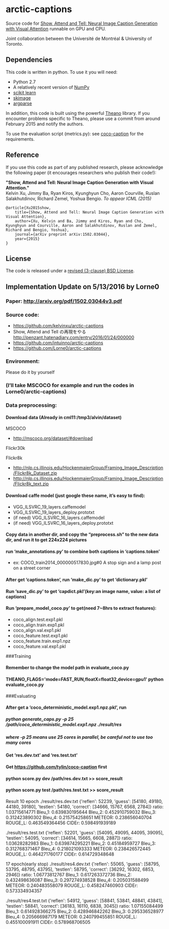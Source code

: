 # arctic-captions

Source code for [Show, Attend and Tell: Neural Image Caption Generation with Visual Attention](http://arxiv.org/abs/1502.03044)
runnable on GPU and CPU.

Joint collaboration between the Université de Montréal & University of Toronto.

## Dependencies

This code is written in python. To use it you will need:

* Python 2.7
* A relatively recent version of [NumPy](http://www.numpy.org/)
* [scikit learn](http://scikit-learn.org/stable/index.html)
* [skimage](http://scikit-image.org/docs/dev/api/skimage.html)
* [argparse](https://www.google.ca/search?q=argparse&oq=argparse&aqs=chrome..69i57.1260j0j1&sourceid=chrome&es_sm=122&ie=UTF-8#q=argparse+pip)

In addition, this code is built using the powerful
[Theano](http://www.deeplearning.net/software/theano/) library. If you
encounter problems specific to Theano, please use a commit from around
February 2015 and notify the authors.

To use the evaluation script (metrics.py): see
[coco-caption](https://github.com/tylin/coco-caption) for the requirements.

## Reference

If you use this code as part of any published research, please acknowledge the
following paper (it encourages researchers who publish their code!):

**"Show, Attend and Tell: Neural Image Caption Generation with Visual Attention."**  
Kelvin Xu, Jimmy Ba, Ryan Kiros, Kyunghyun Cho, Aaron Courville, Ruslan
Salakhutdinov, Richard Zemel, Yoshua Bengio. *To appear ICML (2015)*

    @article{Xu2015show,
        title={Show, Attend and Tell: Neural Image Caption Generation with Visual Attention},
        author={Xu, Kelvin and Ba, Jimmy and Kiros, Ryan and Cho, Kyunghyun and Courville, Aaron and Salakhutdinov, Ruslan and Zemel, Richard and Bengio, Yoshua},
        journal={arXiv preprint arXiv:1502.03044},
        year={2015}
    } 

## License

The code is released under a [revised (3-clause) BSD License](http://directory.fsf.org/wiki/License:BSD_3Clause).

## Implementation Update on 5/13/2016 by Lorne0

### Paper: http://arxiv.org/pdf/1502.03044v3.pdf
### Source code: 
* https://github.com/kelvinxu/arctic-captions
* Show, Attend and Tell の再現をやる http://penzant.hatenadiary.com/entry/2016/01/24/000000
* https://github.com/intuinno/arctic-captions
* https://github.com/Lorne0/arctic-captions
### Environment:
Please do it by yourself

### (I’ll take MSCOCO for example and run the codes in Lorne0/arctic-captions)
### Data preprocessing:
#### Download data (Already in cml11:/tmp3/alvin/dataset)
MSCOCO 
* http://mscoco.org/dataset/#download

Flickr30k

Flickr8k
* http://nlp.cs.illinois.edu/HockenmaierGroup/Framing_Image_Description/Flickr8k_Dataset.zip
* http://nlp.cs.illinois.edu/HockenmaierGroup/Framing_Image_Description/Flickr8k_text.zip

#### Download caffe model (just google these name, it’s easy to find):
* VGG_ILSVRC_19_layers.caffemodel
* VGG_ILSVRC_19_layers_deploy.prototxt
* (if need) VGG_ILSVRC_16_layers.caffemodel
* (if need) VGG_ILSVRC_16_layers_deploy.prototxt

#### Copy data in another dir, and copy the “preprocess.sh” to the new data dir, and run it to get 224x224 pictures

#### run ‘make_annotations.py’ to combine both captions in ‘captions.token’
* ex: COCO_train2014_000000517830.jpg#0	A stop sign and a lamp post on a street corner

#### After get ‘captions.token’, run ‘make_dic.py’ to get ‘dictionary.pkl’

#### Run ‘save_dic.py’ to get ‘capdict.pkl’(key:an image name, value: a list of captions)

#### Run ‘prepare_model_coco.py’ to get(need 7~8hrs to extract features):
* coco_align.test.exp1.pkl
* coco_align.train.exp1.pkl
* coco_align.val.exp1.pkl
* coco_feature.test.exp1.pkl
* coco_feature.train.exp1.npz
* coco_feature.val.exp1.pkl

###Training

#### Remember to change the model path in evaluate_coco.py

#### THEANO_FLAGS='mode=FAST_RUN,floatX=float32,device=gpu1' python evaluate_coco.py

###Evaluating
#### After get a ‘coco_deterministic_model.exp1.npz.pkl’, run
##### python generate_caps.py -p 25 /path/coco_deterministic_model.exp1.npz ./result/res
##### where -p 25 means use 25 cores in parallel, be careful not to use too many cores
#### Get ‘res.dev.txt’ and ‘res.test.txt’
#### Get https://github.com/tylin/coco-caption first
#### python score.py dev /path/res.dev.txt >> score_result
#### python score.py test /path/res.test.txt >> score_result

Result
10 epoch
./result/res.dev.txt
{'reflen': 52239, 'guess': [54180, 49180, 44180, 39180], 'testlen': 54180,
'correct': [34666, 15767, 6568, 2784]}
ratio: 1.03715614771
Bleu_1:	0.639830195644
Bleu_2:	0.452910759032
Bleu_3:	0.312423890302
Bleu_4:	0.215754258651
METEOR:	0.238656040704
ROUGE_L: 0.463549364456
CIDEr:	0.598491939189

./result/res.test.txt
{'reflen': 52201, 'guess': [54095, 49095, 44095, 39095], 'testlen': 54095,
'correct': [34614, 15665, 6608, 2887]}
ratio: 1.03628282983
Bleu_1:	0.639874295221
Bleu_2:	0.45184959727
Bleu_3:	0.312768371467
Bleu_4:	0.218021093333
METEOR:	0.238426572445
ROUGE_L: 0.464271760177
CIDEr:	0.614729348648



17 epoch(early stop)
./result/res4.dev.txt
{'reflen': 55065, 'guess': [58795, 53795, 48795, 43795], 'testlen': 58795,
'correct': [36292, 16302, 6853, 2946]}
ratio: 1.06773812767
Bleu_1:	0.617263372736
Bleu_2:	0.432498636087
Bleu_3:	0.297274938528
Bleu_4:	0.205031588499
METEOR:	0.240483558079
ROUGE_L: 0.458247460903
CIDEr:	0.573334934357

./result/res4.test.txt
{'reflen': 54912, 'guess': [58841, 53841, 48841, 43841], 'testlen': 58841,
'correct': [36183, 16110, 6838, 3045]}
ratio: 1.07155084499
Bleu_1:	0.614928366275
Bleu_2:	0.428946842262
Bleu_3:	0.295336528977
Bleu_4:	0.205666987179
METEOR:	0.240799455851
ROUGE_L: 0.455100091911
CIDEr:	0.578968706505








